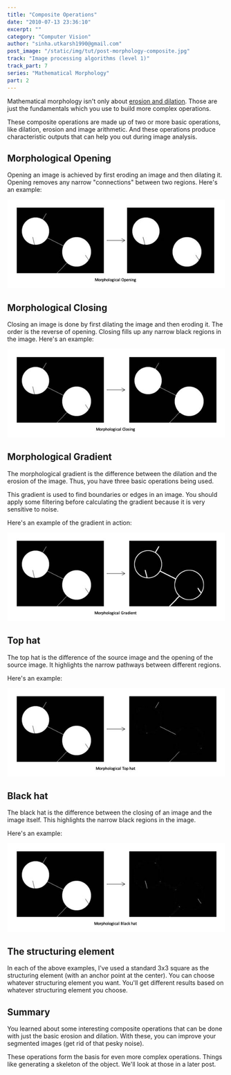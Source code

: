 ```yaml
---
title: "Composite Operations"
date: "2010-07-13 23:36:10"
excerpt: ""
category: "Computer Vision"
author: "sinha.utkarsh1990@gmail.com"
post_image: "/static/img/tut/post-morphology-composite.jpg"
track: "Image processing algorithms (level 1)"
track_part: 7
series: "Mathematical Morphology"
part: 2
---
```



Mathematical morphology isn't only about [erosion and dilation](/tutorials/mathematical-morphology/). Those are just the fundamentals which you use to build more complex operations.

These composite operations are made up of two or more basic operations, like dilation, erosion and image arithmetic. And these operations produce characteristic outputs that can help you out during image analysis.

 

## Morphological Opening

Opening an image is achieved by first eroding an image and then dilating it. Opening removes any narrow "connections" between two regions. Here's an example:

![Morphological Opening: See the narrow white paths vanish?](/static/img/tut/morphology-opening.jpg)

## Morphological Closing

Closing an image is done by first dilating the image and then eroding it. The order is the reverse of opening. Closing fills up any narrow black regions in the image. Here's an example:

![Closing an image: See how the narrow blacks fill up?](/static/img/tut/morphology-closing.jpg)

## Morphological Gradient

The morphological gradient is the difference between the dilation and the erosion of the image. Thus, you have three basic operations being used.

This gradient is used to find boundaries or edges in an image. You should apply some filtering before calculating the gradient because it is very sensitive to noise.

Here's an example of the gradient in action:

![Morphological Gradient: Note that this highlights all the edges](/static/img/tut/morphology-gradient.jpg)

## Top hat

The top hat is the difference of the source image and the opening of the source image. It highlights the narrow pathways between different regions.

Here's an example:

![Top Hat: Highlights the narrow paths between the "islands"](/static/img/tut/morphology-tophat.jpg)

## Black hat

The black hat is the difference between the closing of an image and the image itself. This highlights the narrow black regions in the image.

Here's an example:

![Black Hat: Highlights the narrow black regions in the image](/static/img/tut/morphology-blackhat.jpg)

## The structuring element

In each of the above examples, I've used a standard 3x3 square as the structuring element (with an anchor point at the center). You can choose whatever structuring element you want. You'll get different results based on whatever structuring element you choose.

## Summary

You learned about some interesting composite operations that can be done with just the basic erosion and dilation. With these, you can improve your segmented images (get rid of that pesky noise).

These operations form the basis for even more complex operations. Things like generating a skeleton of the object. We'll look at those in a later post.
